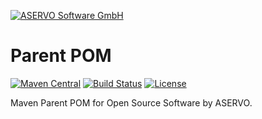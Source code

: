 [![ASERVO Software GmbH](https://aservo.github.io/img/aservo_atlassian_banner.png)](https://www.aservo.com)

Parent POM
==========

[![Maven Central](https://maven-badges.herokuapp.com/maven-central/de.aservo/parent-pom/badge.svg)](https://maven-badges.herokuapp.com/maven-central/de.aservo/parent-pom)
[![Build Status](https://github.com/aservo/parent-pom/actions/workflows/ci_main.yaml/badge.svg)](https://github.com/aservo/parent-pom/actions/workflows/ci_main.yaml)
[![License](https://img.shields.io/badge/License-Apache%202.0-blue.svg)](https://opensource.org/licenses/Apache-2.0)

Maven Parent POM for Open Source Software by ASERVO.
